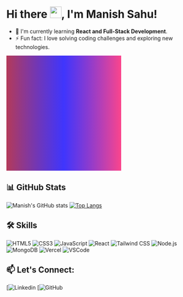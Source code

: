 # Hi there <img src="https://raw.githubusercontent.com/MartinHeinz/MartinHeinz/master/wave.gif" width="30px">, I'm Manish Sahu!

- 🌱 I'm currently learning **React and Full-Stack Development**.
- ⚡ Fun fact: I love solving coding challenges and exploring new technologies.

<svg xmlns='http://www.w3.org/2000/svg' width='300px' height='300px'>
<defs>
<linearGradient id='g1'>
<stop stop-color='#b43a59'/>
<stop stop-color='#b43a59'/>
<stop offset='.5' stop-color='#281dfd' stop-opacity='.891281512605042'/>
<stop offset='1' stop-color='#fc458c'/>
</linearGradient>
</defs>
<rect width='100%' height='100%' fill='url(#g1)'/>
</svg>

## 📊 GitHub Stats
![Manish's GitHub stats](https://github-readme-stats.vercel.app/api?username=Manishsahu116&show_icons=true&theme=radical)
[![Top Langs](https://github-readme-stats.vercel.app/api/top-langs/?username=Manishsahu116&layout=compact)](https://github.com/anuraghazra/github-readme-stats)

## 🛠 Skills
![HTML5](https://img.shields.io/badge/-HTML5-E34F26?style=flat&logo=html5&logoColor=white)
![CSS3](https://img.shields.io/badge/-CSS3-1572B6?style=flat&logo=css3)
![JavaScript](https://img.shields.io/badge/-JavaScript-F7DF1E?style=flat&logo=javascript&logoColor=black)
![React](https://img.shields.io/badge/-React-61DAFB?style=flat&logo=react&logoColor=black)
![Tailwind CSS](https://img.shields.io/badge/-Tailwind%20CSS-38B2AC?style=flat&logo=tailwind-css&logoColor=white)
![Node.js](https://img.shields.io/badge/-Node.js-339933?style=flat&logo=node.js&logoColor=white)
![MongoDB](https://img.shields.io/badge/-MongoDB-47A248?style=flat&logo=mongodb&logoColor=white)
![Vercel](https://img.shields.io/badge/-Vercel-000000?style=flat&logo=vercel&logoColor=white)
![VSCode](https://img.shields.io/badge/-VS%20Code-007ACC?style=flat&logo=visual-studio-code&logoColor=white)


## 📫 Let's Connect:
[![Linkedin](https://www.linkedin.com/in/manish-sahu-933013220/)
[![GitHub](https://github.com/Manishsahu116)
